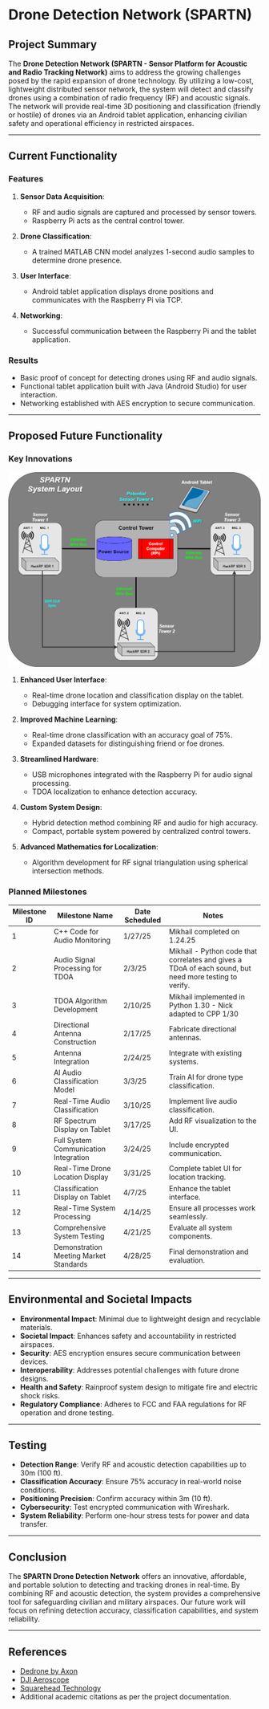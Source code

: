 # Drone Detection Network (SPARTN)

## Project Summary
The **Drone Detection Network (SPARTN - Sensor Platform for Acoustic and Radio Tracking Network)** aims to address the growing challenges posed by the rapid expansion of drone technology. By utilizing a low-cost, lightweight distributed sensor network, the system will detect and classify drones using a combination of radio frequency (RF) and acoustic signals. The network will provide real-time 3D positioning and classification (friendly or hostile) of drones via an Android tablet application, enhancing civilian safety and operational efficiency in restricted airspaces.

---

## Current Functionality
### Features
1. **Sensor Data Acquisition**:
   - RF and audio signals are captured and processed by sensor towers.
   - Raspberry Pi acts as the central control tower.
   
2. **Drone Classification**:
   - A trained MATLAB CNN model analyzes 1-second audio samples to determine drone presence.

3. **User Interface**:
   - Android tablet application displays drone positions and communicates with the Raspberry Pi via TCP.

4. **Networking**:
   - Successful communication between the Raspberry Pi and the tablet application.

### Results
- Basic proof of concept for detecting drones using RF and audio signals.
- Functional tablet application built with Java (Android Studio) for user interaction.
- Networking established with AES encryption to secure communication.

---

## Proposed Future Functionality
### Key Innovations
![SPARTN Logo](assets/SPARTN.png)
1. **Enhanced User Interface**:
   - Real-time drone location and classification display on the tablet.
   - Debugging interface for system optimization.

2. **Improved Machine Learning**:
   - Real-time drone classification with an accuracy goal of 75%.
   - Expanded datasets for distinguishing friend or foe drones.

3. **Streamlined Hardware**:
   - USB microphones integrated with the Raspberry Pi for audio signal processing.
   - TDOA localization to enhance detection accuracy.

4. **Custom System Design**:
   - Hybrid detection method combining RF and audio for high accuracy.
   - Compact, portable system powered by centralized control towers.

5. **Advanced Mathematics for Localization**:
   - Algorithm development for RF signal triangulation using spherical intersection methods.

### Planned Milestones
| **Milestone ID** | **Milestone Name**                         | **Date Scheduled** | **Notes**                                 |
|------------------|-------------------------------------------|---------------------|------------------------------------------|
| 1                | C++ Code for Audio Monitoring            | 1/27/25            | Mikhail completed on 1.24.25              |
| 2                | Audio Signal Processing for TDOA         | 2/3/25             | Mikhail - Python code that correlates and gives a TDoA of each sound, but need more testing to verify. |
| 3                | TDOA Algorithm Development               | 2/10/25            | Mikhail implemented in Python 1.30 - Nick adapted to CPP 1/30|
| 4                | Directional Antenna Construction         | 2/17/25            | Fabricate directional antennas.           |
| 5                | Antenna Integration                      | 2/24/25            | Integrate with existing systems.          |
| 6                | AI Audio Classification Model            | 3/3/25             | Train AI for drone type classification.   |
| 7                | Real-Time Audio Classification           | 3/10/25            | Implement live audio classification.      |
| 8                | RF Spectrum Display on Tablet            | 3/17/25            | Add RF visualization to the UI.           |
| 9                | Full System Communication Integration    | 3/24/25            | Include encrypted communication.          |
| 10               | Real-Time Drone Location Display         | 3/31/25            | Complete tablet UI for location tracking. |
| 11               | Classification Display on Tablet         | 4/7/25             | Enhance the tablet interface.             |
| 12               | Real-Time System Processing              | 4/14/25            | Ensure all processes work seamlessly.     |
| 13               | Comprehensive System Testing             | 4/21/25            | Evaluate all system components.           |
| 14               | Demonstration Meeting Market Standards   | 4/28/25            | Final demonstration and evaluation.       |

---

## Environmental and Societal Impacts
- **Environmental Impact**: Minimal due to lightweight design and recyclable materials.
- **Societal Impact**: Enhances safety and accountability in restricted airspaces.
- **Security**: AES encryption ensures secure communication between devices.
- **Interoperability**: Addresses potential challenges with future drone designs.
- **Health and Safety**: Rainproof system design to mitigate fire and electric shock risks.
- **Regulatory Compliance**: Adheres to FCC and FAA regulations for RF operation and drone testing.

---

## Testing
- **Detection Range**: Verify RF and acoustic detection capabilities up to 30m (100 ft).
- **Classification Accuracy**: Ensure 75% accuracy in real-world noise conditions.
- **Positioning Precision**: Confirm accuracy within 3m (10 ft).
- **Cybersecurity**: Test encrypted communication with Wireshark.
- **System Reliability**: Perform one-hour stress tests for power and data transfer.

---

## Conclusion
The **SPARTN Drone Detection Network** offers an innovative, affordable, and portable solution to detecting and tracking drones in real-time. By combining RF and acoustic detection, the system provides a comprehensive tool for safeguarding civilian and military airspaces. Our future work will focus on refining detection accuracy, classification capabilities, and system reliability.

---

## References
- [Dedrone by Axon](https://www.dedrone.com)
- [DJI Aeroscope](https://www.dji.com/aeroscope)
- [Squarehead Technology](https://www.sqhead.com/drone-detection)
- Additional academic citations as per the project documentation.

